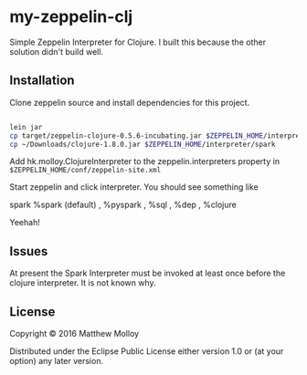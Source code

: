 # my-zeppelin-clj

Simple Zeppelin Interpreter for Clojure.  I built this because the other solution didn't build well.

## Installation

Clone zeppelin source and install dependencies for this project.

```bash

lein jar
cp target/zeppelin-clojure-0.5.6-incubating.jar $ZEPPELIN_HOME/interpreter/spark
cp ~/Downloads/clojure-1.8.0.jar $ZEPPELIN_HOME/interpreter/spark

```

Add hk.molloy.ClojureInterpreter to the zeppelin.interpreters property in ```$ZEPPELIN_HOME/conf/zeppelin-site.xml```

Start zeppelin and click interpreter.  You should see something like

spark %spark (default) , %pyspark , %sql , %dep , %clojure

Yeehah!

## Issues

At present the Spark Interpreter must be invoked at least once before the clojure interpreter.  It is not known why.

## License

Copyright © 2016 Matthew Molloy

Distributed under the Eclipse Public License either version 1.0 or (at
your option) any later version.
